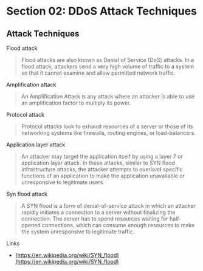 # Section 02: DDoS Attack Techniques

## Attack Techniques
Flood attack
> Flood attacks are also known as Denial of Service (DoS) attacks.
> In a flood attack, attackers send a very high volume of traffic to a system so that it cannot examine and allow permitted network traffic.

Amplification attack
> An Amplification Attack is any attack where an attacker is able to use an amplification factor to multiply its power.

Protocol attack
> Protocol attacks look to exhaust resources of a server or those of its networking systems like firewalls, routing engines, or load-balancers.

Application layer attack
> An attacker may target the application itself by using a layer 7 or application layer attack.
> In these attacks, similar to SYN flood infrastructure attacks, the attacker attempts to overload specific functions of an application to make the application unavailable or unresponsive to legitimate users.

Syn flood attack
> A SYN flood is a form of denial-of-service attack in which an attacker rapidly initiates a connection to a server without finalizing the connection.
> The server has to spend resources waiting for half-opened connections, which can consume enough resources to make the system unresponsive to legitimate traffic.

Links
- [https://en.wikipedia.org/wiki/SYN_flood](https://en.wikipedia.org/wiki/SYN_flood)
